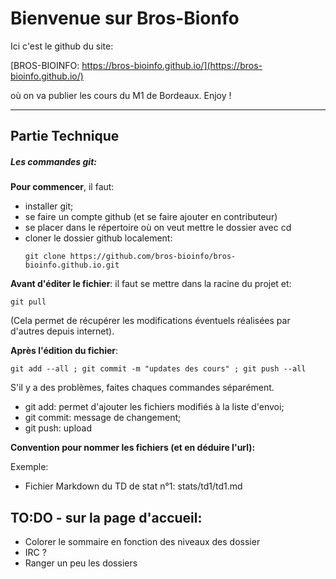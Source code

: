 # Bienvenue sur Bros-Bionfo

Ici  c'est le github du site:

[BROS-BIOINFO: https://bros-bioinfo.github.io/](https://bros-bioinfo.github.io/)


où on va publier les cours du M1 de Bordeaux. Enjoy !

------

## Partie Technique

##### Les commandes git:

**Pour commencer**, il faut:
- installer git;
- se faire un compte github (et se faire ajouter en contributeur)
- se placer dans le répertoire où on veut mettre le dossier avec cd
- cloner le dossier github localement:
  ```shell
  git clone https://github.com/bros-bioinfo/bros-bioinfo.github.io.git
  ```



**Avant d'éditer le fichier**: il faut se mettre dans la racine du projet et:
```shell
git pull
```
(Cela permet de récupérer les modifications éventuels réalisées par d'autres depuis internet).


**Après l'édition du fichier**:
```shell
git add --all ; git commit -m "updates des cours" ; git push --all
```
S'il y a des problèmes, faites chaques commandes séparément.
- git add: permet d'ajouter les fichiers modifiés à la liste d'envoi;
- git commit: message de changement;
- git push: upload


**Convention pour nommer les fichiers (et en déduire l'url):**

Exemple:
- Fichier Markdown du TD de stat n°1: stats/td1/td1.md




## TO:DO - sur la page d'accueil:
- Colorer le sommaire en fonction des niveaux des dossier
- IRC ?
- Ranger un peu les dossiers
